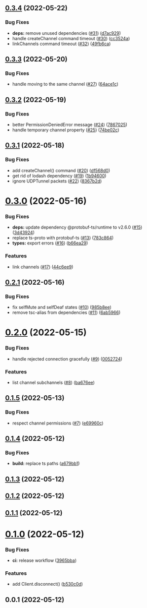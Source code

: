 

## [0.3.4](https://github.com/tf2pickup-org/simple-mumble-bot/compare/0.3.3...0.3.4) (2022-05-22)


### Bug Fixes

* **deps:** remove unused dependencies ([#31](https://github.com/tf2pickup-org/simple-mumble-bot/issues/31)) ([d7ac929](https://github.com/tf2pickup-org/simple-mumble-bot/commit/d7ac9293b400924c68a0513c86f4473d361a736f))
* handle createChannel command timeout ([#30](https://github.com/tf2pickup-org/simple-mumble-bot/issues/30)) ([cc3524a](https://github.com/tf2pickup-org/simple-mumble-bot/commit/cc3524abac21a776eb659c7317c65a83d11c66c2))
* linkChannels command timeout ([#32](https://github.com/tf2pickup-org/simple-mumble-bot/issues/32)) ([49fb6ca](https://github.com/tf2pickup-org/simple-mumble-bot/commit/49fb6cabbc19ae251ea5b0b36bdbec574df20a36))

## [0.3.3](https://github.com/tf2pickup-org/simple-mumble-bot/compare/0.3.2...0.3.3) (2022-05-20)


### Bug Fixes

* handle moving to the same channel ([#27](https://github.com/tf2pickup-org/simple-mumble-bot/issues/27)) ([64ace1c](https://github.com/tf2pickup-org/simple-mumble-bot/commit/64ace1c929768ec2121692414c5d9947a67b9061))

## [0.3.2](https://github.com/tf2pickup-org/simple-mumble-bot/compare/0.3.1...0.3.2) (2022-05-19)


### Bug Fixes

* better PermissionDeniedError message ([#24](https://github.com/tf2pickup-org/simple-mumble-bot/issues/24)) ([7867025](https://github.com/tf2pickup-org/simple-mumble-bot/commit/78670254da2496182ec45a424efbab461ed78d1e))
* handle temporary channel property ([#25](https://github.com/tf2pickup-org/simple-mumble-bot/issues/25)) ([74be02c](https://github.com/tf2pickup-org/simple-mumble-bot/commit/74be02c67d4f48bb30d980be503f0c835ceb4219))

## [0.3.1](https://github.com/tf2pickup-org/simple-mumble-bot/compare/0.3.0...0.3.1) (2022-05-18)


### Bug Fixes

* add createChannel() command ([#20](https://github.com/tf2pickup-org/simple-mumble-bot/issues/20)) ([df568d0](https://github.com/tf2pickup-org/simple-mumble-bot/commit/df568d0e0dfd0ca9cbf0ab5b4b9a35d8aed781a2))
* get rid of lodash dependency ([#19](https://github.com/tf2pickup-org/simple-mumble-bot/issues/19)) ([1b94600](https://github.com/tf2pickup-org/simple-mumble-bot/commit/1b9460021713cd8d3f401b2caa39a1bbfaf551fe))
* ignore UDPTunnel packets ([#22](https://github.com/tf2pickup-org/simple-mumble-bot/issues/22)) ([8367b2d](https://github.com/tf2pickup-org/simple-mumble-bot/commit/8367b2d8cb4d64b2b653b2592bd7d0fe824c5b26))

# [0.3.0](https://github.com/tf2pickup-org/simple-mumble-bot/compare/0.2.1...0.3.0) (2022-05-16)


### Bug Fixes

* **deps:** update dependency @protobuf-ts/runtime to v2.6.0 ([#15](https://github.com/tf2pickup-org/simple-mumble-bot/issues/15)) ([3d43924](https://github.com/tf2pickup-org/simple-mumble-bot/commit/3d439248610561d484d0aca238677b84e6df90cb))
* replace ts-proto with protobuf-ts ([#13](https://github.com/tf2pickup-org/simple-mumble-bot/issues/13)) ([783c864](https://github.com/tf2pickup-org/simple-mumble-bot/commit/783c864034d344e8456fa95ba3a1686bb97667d9))
* **types:** export errors ([#16](https://github.com/tf2pickup-org/simple-mumble-bot/issues/16)) ([b66ea29](https://github.com/tf2pickup-org/simple-mumble-bot/commit/b66ea2967a4b27482db37de9b29ce6606e9f865c))


### Features

* link channels ([#17](https://github.com/tf2pickup-org/simple-mumble-bot/issues/17)) ([44c6ee9](https://github.com/tf2pickup-org/simple-mumble-bot/commit/44c6ee90cf70eb971701722e3d60cbcf4be81f96))

## [0.2.1](https://github.com/tf2pickup-org/simple-mumble-bot/compare/0.2.0...0.2.1) (2022-05-16)


### Bug Fixes

* fix selfMute and selfDeaf states ([#10](https://github.com/tf2pickup-org/simple-mumble-bot/issues/10)) ([985b8ee](https://github.com/tf2pickup-org/simple-mumble-bot/commit/985b8ee508ccc37cf9b1b9bb4c645da3e632e3ee))
* remove tsc-alias from dependencies ([#11](https://github.com/tf2pickup-org/simple-mumble-bot/issues/11)) ([6ab5966](https://github.com/tf2pickup-org/simple-mumble-bot/commit/6ab5966d36cab8ab574790d777441d3957fd1af5))

# [0.2.0](https://github.com/tf2pickup-org/simple-mumble-bot/compare/0.1.5...0.2.0) (2022-05-15)


### Bug Fixes

* handle rejected connection gracefully ([#9](https://github.com/tf2pickup-org/simple-mumble-bot/issues/9)) ([0052724](https://github.com/tf2pickup-org/simple-mumble-bot/commit/00527242c4022e4be9e3b0d8e0d24a3a8c0b9c0d))


### Features

* list channel subchannels ([#8](https://github.com/tf2pickup-org/simple-mumble-bot/issues/8)) ([ba676ee](https://github.com/tf2pickup-org/simple-mumble-bot/commit/ba676eeb7da1d009ddef7b104e6e466db6a264b3))

## [0.1.5](https://github.com/tf2pickup-org/simple-mumble-bot/compare/0.1.4...0.1.5) (2022-05-13)


### Bug Fixes

* respect channel permissions ([#7](https://github.com/tf2pickup-org/simple-mumble-bot/issues/7)) ([e69960c](https://github.com/tf2pickup-org/simple-mumble-bot/commit/e69960cb530fdc6ef496727be3ddb58fe83dc64b))

## [0.1.4](https://github.com/tf2pickup-org/simple-mumble-bot/compare/0.1.3...0.1.4) (2022-05-12)


### Bug Fixes

* **build:** replace ts paths ([a679bb1](https://github.com/tf2pickup-org/simple-mumble-bot/commit/a679bb1ed5b0a45d421e887048661a7dd885a934))

## [0.1.3](https://github.com/tf2pickup-org/simple-mumble-bot/compare/0.1.2...0.1.3) (2022-05-12)

## [0.1.2](https://github.com/tf2pickup-org/simple-mumble-bot/compare/0.1.1...0.1.2) (2022-05-12)

## [0.1.1](https://github.com/tf2pickup-org/simple-mumble-bot/compare/0.1.0...0.1.1) (2022-05-12)

# [0.1.0](https://github.com/tf2pickup-org/simple-mumble-bot/compare/0.0.1...0.1.0) (2022-05-12)


### Bug Fixes

* **ci:** release workflow ([3965bba](https://github.com/tf2pickup-org/simple-mumble-bot/commit/3965bba74333f9282fcc5bf0d88a366e73d8bc4b))


### Features

* add Client.disconnect() ([b530c0d](https://github.com/tf2pickup-org/simple-mumble-bot/commit/b530c0dc26e666eed311fbe3b1d122ebca03c257))

## 0.0.1 (2022-05-12)